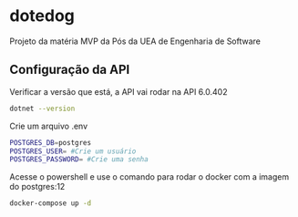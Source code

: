 # dotedog

Projeto da matéria MVP da Pós da UEA de Engenharia de Software

## Configuração da API

Verificar a versão que está, a API vai rodar na API 6.0.402

```bash
dotnet --version
```

Crie um arquivo .env

```bash
POSTGRES_DB=postgres
POSTGRES_USER= #Crie um usuário
POSTGRES_PASSWORD= #Crie uma senha
```

Acesse o powershell e use o comando para rodar o docker com a imagem do postgres:12

```bash
docker-compose up -d
```
